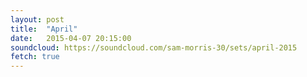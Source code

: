 ```yaml
---
layout: post
title:  "April"
date:   2015-04-07 20:15:00
soundcloud: https://soundcloud.com/sam-morris-30/sets/april-2015
fetch: true
---
```

